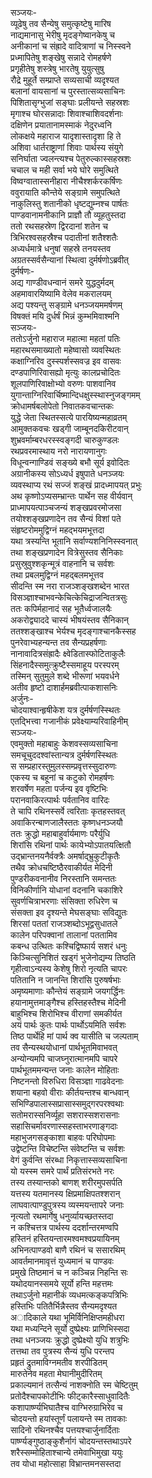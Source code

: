 सञ्जयः-   
व्यूढेषु तव सैन्येषु समुत्कृष्टेषु मारिष  
नाद्यमानासु भेरीषु मृदङ्गेष्वानकेषु च  
अनीकानां च संह्रादे वादित्राणां च निस्स्वने  
प्रध्मापितेषु शङ्खेषु सन्नादे रोमहर्षणे  
प्रगृहीतेषु शस्त्रेषु भारतेषु युयुत्सुषु  
रौद्रे मुहूर्ते सम्प्राप्ते सव्यसाची व्यदृश्यत  
बलानां वायसानां च पुरस्तात्सव्यसाचिनः  
पिशितासृग्भुजां सङ्घाः प्रलीयन्ते सहस्रशः  
मृगाश्च घोरसन्नादाः शिवाश्चाशिवदर्शनाः  
दक्षिणेन प्रयातानामस्माकं नेदुरध्वनि  
लोकक्षये महाराज यादृशास्तादृशा हि ते  
अशिवा धार्तराष्ट्राणां शिवाः पार्थस्य संयुगे  
सनिर्घाता ज्वलन्त्यश्च पेतुरुल्कास्सहस्रशः  
चचाल च मही सर्वा भये घोरे समुत्थिते  
विष्वग्वातास्सनीहारा नीचैश्शर्करकर्षिणः  
ववुरायाति कौन्तेये सङ्ग्रामे समुपत्थिते  
नाकुलिस्तु शतानीको धृष्टद्युम्नश्च पार्षतः  
पाण्डवानामनीकानि प्राज्ञौ तौ व्यूहतुस्तदा  
ततो रथसहस्रेण द्विरदानां शतेन च  
त्रिभिरश्वसहस्रैश्च पदातीनां शतैश्शतैः  
अध्यर्धमात्रे धनुषां सहस्रे तनयस्तव  
अग्रतस्सर्वसैन्यानां स्थित्वा दुर्मर्षणोऽब्रवीत्  
दुर्मर्षणः-  
अद्य गाण्डीवधन्वानं समरे युद्धदुर्मदम्  
अहमावारयिष्यामि वेलेव मकरालयम्  
अद्य पश्यन्तु सङ्ग्रामे धनञ्जयममर्षणम्  
विषक्तं मयि दुर्धर्षं भिन्नं कुम्भमिवाश्मनि  
सञ्जयः-  
ततोऽर्जुनो महाराज महात्मा महतां पतिः  
महारथसमाख्यातो महेष्वासो व्यवस्थितः  
कक्षाग्निरिव दुस्स्पर्शस्सवज्र इव वासवः  
दण्डपाणिरिवासह्यो मृत्युः कालप्रचोदितः  
शूलपाणिरिवाक्षोभ्यो वरुणः पाशवानिव  
युगान्ताग्निरिवार्चिष्मान्दिधक्षुस्स्थास्नुजङ्गमम्  
क्रोधामर्षबलोपेतो निवातकवचान्तकः  
युद्धे जेता स्थितस्सत्ये पारयिष्यन्महाव्रतम्  
आमुक्तकवचः खड्गी जाम्बूनदकिरीटवान्  
शुभ्रवर्माम्बरधरस्स्वङ्गदी चारुकुण्डलः  
रथप्रवरमास्थाय नरो नारायणानुगः  
विधून्वन्गाण्डिवं सङ्ख्ये बभौ सूर्य इवोदितः  
अग्रानीकस्य सोऽध्यर्ध इषुपाते धनञ्जयः  
व्यवस्थाप्य रथं सज्जं शङ्खं प्रादध्मापयत् प्रभुः  
अथ कृष्णोऽप्यसम्भ्रान्तः पार्थेन सह वीर्यवान्  
प्राध्मापयत्पाञ्चजन्यं शङ्खप्रवरमोजसा  
तयोश्शङ्खप्रणादेन तव सैन्यं विशां पते  
संहृष्टरोममुद्विग्नं महद्भयमभूत्तदा  
यथा त्रस्यन्ति भूतानि सर्वाण्यशनिनिस्स्वनात्  
तथा शङ्खप्रणादेन वित्रेसुस्तव सैनिकाः  
प्रसुस्रुवुश्शकृन्मूत्रं वाहनानि च सर्वशः  
तथा प्रबलमुद्विग्नं महद्बलमभूत्तव  
सीदन्ति स्म नरा राजञ्शङ्खशब्देन भारत  
विसञ्ज्ञाश्चाभवन्केचित्केचिद्राजन्वितत्रसुः  
ततः कपिर्महानादं सह भूतैर्ध्वजालयैः  
अकरोद्व्याददे चास्यं भीषयंस्तव सैनिकान्  
ततश्शङ्खाश्च भेर्यश्च मृदङ्गाश्चानकैस्सह  
पुनरेवाभ्यहन्यन्त तव सैन्यप्रहर्षणाः  
नानावादित्रसंह्रादैः क्ष्वेडितास्फोटिताकुलैः  
सिंहनादैस्समुत्क्रुष्टैस्समाहूय परस्परम्  
तस्मिन् सुतुमुले शब्दे भीरूणां भयवर्धने  
अतीव हृष्टो दाशार्हमब्रवीत्पाकशासनिः   
अर्जुनः-  
चोदयाश्वान्हृषीकेश यत्र दुर्मर्षणस्स्थितः  
एतद्भित्त्वा गजानीकं प्रवेक्ष्याम्यरिवाहिनीम्  
सञ्जयः-   
एवमुक्तो महाबाहुः केशवस्सव्यसाचिना  
समचूचुददश्वांस्तान्यत्र दुर्मर्षणस्स्थितः  
स सम्प्रहारस्तुमुलस्सम्प्रवृत्तस्सुदारुणः  
एकस्य च बहूनां च कटुको रोमहर्षणः  
शरवर्षेण महता पर्जन्य इव वृष्टिभिः  
परानवाकिरत्पार्थः पर्वतानिव वारिदः  
ते चापि रथिनस्सर्वे त्वरिताः कृतहस्तवत्  
अवाकिरन्बाणजालैस्ततः कृष्णधनञ्जयौ  
ततः क्रुद्धो महाबाहुर्वार्यमाणः परैर्युधि  
शिरांसि रथिनां पार्थः कायेभ्योऽपातयत्क्षितौ  
उद्भ्रान्तनयनैर्वक्त्रैः अमर्षाद्भ्रुकुटीकृतैः  
तथैव क्रोधचष्टिष्ठैरवाकीर्यत मेदिनी  
पुण्डरीकवनानीव निरस्तानि समन्ततः  
विनिकीर्णानि योधानां वदनानि चकाशिरे  
सुवर्णचित्राभरणाः संसिक्ता रुधिरेण च  
संसक्ता इव दृश्यन्ते मेघसङ्घाः सविद्युतः  
शिरसां पततां राजञ्शब्दोऽभूद्वसुधातले  
कालेन परिपक्वानां तालानां पततामिव  
कबन्ध उत्थितः कश्चिद्विष्फार्य सशरं धनुः  
किञ्चित्सुनिशितं खड्गं भुजेनोद्यम्य तिष्ठति  
गृहीत्वाऽन्यस्य केशेषु शिरो नृत्यति चापरः  
पतितानि न जानन्ति शिरांसि पुरुषर्षभाः  
अमृष्यमाणाः कौन्तेयं सङ्ग्रामे जयगर्द्धिनः  
हयानामुत्तमाङ्गैश्च हस्तिहस्तैश्च मेदिनी  
बाहुभिश्च शिरोभिश्च वीराणां समकीर्यत  
अयं पार्थः कुतः पार्थः पार्थोऽयमिति सर्वशः  
तिष्ठ पार्थेहि मां पार्थ क्व यासीति च जल्पताम्  
तव सैन्यस्थयोधानां पार्थभूतमिवाभवत्  
अन्योन्यमपि चाजघ्नुरात्मानमपि चापरे  
पार्थभूतममन्यन्त जनाः कालेन मोहिताः  
निष्टनन्तो विरुधिरा विसञ्ज्ञा गाढवेदनाः  
शयाना बहवो वीराः कीर्तयन्तश्च बान्धवान्  
सभिण्डिपालास्सप्रासास्समुद्गरपरश्वथाः  
सतोमरास्सनिर्व्यूहा सशरास्सशरासनाः  
सहासिचर्मावरणास्सहस्ताभरणाङ्गदाः  
महाभुजगसङ्काशा बाहवः परिघोपमाः  
उद्वेष्टन्ति विचेष्टन्ति संवेष्टन्ति च सर्वशः  
वेगं कुर्वन्ति संरब्धा निकृत्तास्सव्यसाचिना  
यो यस्स्म समरे पार्थं प्रतिसंरभते नरः  
तस्य तस्यान्तको बाणश् शरीरमुपसर्पति  
यत्तस्य यतमानस्य क्षिप्रमाक्षिपतश्शरान्  
लाघवात्पाण्डुपुत्रस्य व्यस्मयन्तापरे जनाः  
नृत्यतो रथमार्गेषु धनुर्व्यायच्छतस्तदा  
न कश्चित्तत्र पार्थस्य ददर्शान्तरमण्वपि  
हस्तिनं हस्तियन्तारमश्वमश्वप्रयायिनम्  
अभिनत्पाण्डवो बाणै रथिनं च ससारथिम्  
आवर्तमानमावृत्तं युध्यमानं च पाण्डवः  
प्रमुखे तिष्ठमानं च न कञ्चिन्न निहन्ति सः  
यथोदयानस्समये सूर्यो हन्ति महत्तमः  
तथाऽर्जुनो महानीकं व्यधमत्कङ्कपत्रिभिः  
हस्तिभिः पतितैर्भिन्नैस्तव सैन्यमदृश्यत  
अादिकाले यथा भूमिर्विनिक्षिप्तमहीधरा  
यथा मध्यन्दिने सूर्यो दुष्प्रेक्ष्यः प्राणिभिस्सदा  
तथा धनञ्जयः क्रुद्धो दुष्प्रेक्ष्यो युधि शत्रुभिः  
तत्तथा तव पुत्रस्य सैन्यं युधि परन्तप  
प्रहृतं द्रुतमाविग्नमतीव शरपीडितम्  
मारुतेनेव महता मेघानीमुदीरितम्  
प्रकाल्यमानं तत्सैन्यं नाशक्नोति स्म चेष्टितुम्  
प्रतोदैश्चापकोटीभिः फीट्कारैस्साधुवादितैः  
कशापार्ष्ण्यभिघातैश्च वाग्भिरुग्राभिरेव च  
चोदयन्तो हयांस्तूर्णं पलायन्ते स्म तावकाः  
सादिनो रथिनश्चैव पत्तयश्चार्जुनार्दिताः  
पार्ष्ण्यङ्गुष्ठाङ्कुशैर्नागं चोदयन्तस्तथाऽपरे  
शरैस्सम्मोहिताश्चान्ये तमेवाभिमुखा ययुः  
तव योधा महोत्साहा विभ्रान्तमनसस्तदा   
